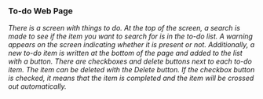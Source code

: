 ### To-do Web Page
*There is a screen with things to do. At the top of the screen, a search is made to see if the item you want to search for is in the to-do list. 
A warning appears on the screen indicating whether it is present or not. Additionally, a new to-do item is written at the bottom of the page and added to the list with a button. 
There are checkboxes and delete buttons next to each to-do item. The item can be deleted with the Delete button. 
If the checkbox button is checked, it means that the item is completed and the item will be crossed out automatically.*
